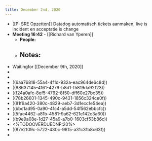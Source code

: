 ```yaml
---
title: December 2nd, 2020
---
```


- [[P: SRE Opzetten]] Datadog automatisch tickets aanmaken, live is incident en acceptatie is change
- **Meeting 16:42** - [[Richard van Yperen]]
	- **People:**
	- **Notes:**
		-
- Waitingfor [[December 9th, 2020]]
-
-
- ((6aa76818-55a4-4f1d-932a-eac964de6c8d))
- ((88637145-4161-4279-b8d1-f5819da92f23))
- ((f24a0afc-8ef5-4792-8f50-dff60e27bc35))
- ((78b26601-1345-490c-9431-1856c324ce0f))
- ((81f9a420-380c-4829-aeb7-3d1ecc1e54ea))
- ((bbc1ad95-0a90-41c4-a5dd-54f562ebbcfc))
- ((5fae4462-a81b-4581-9a62-621e142c3a60))
- ((b9e9a08e-1d27-45a9-a7b0-1603cf53b86c))
- <%TODOOVERDUEDNP:20%>
- ((87e2f09c-5722-430c-9815-a31c31b8c63f))
-
